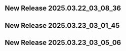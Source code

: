 ## New Release 2025.03.22_03_08_36
## New Release 2025.03.23_03_01_45
## New Release 2025.03.23_03_05_06
